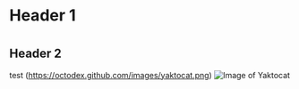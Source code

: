 # <h1> Header 1
# <h2> Header 2
test
(https://octodex.github.com/images/yaktocat.png)
![Image of Yaktocat](https://octodex.github.com/images/yaktocat.png)
